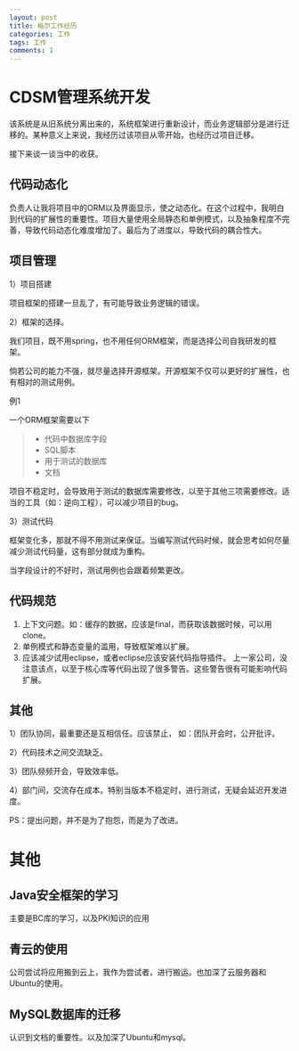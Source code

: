```yaml
---
layout: post
title: 格尔工作经历
categories: 工作 
tags: 工作
comments: 1
---
```






# CDSM管理系统开发

该系统是从旧系统分离出来的，系统框架进行重新设计，而业务逻辑部分是进行迁移的。某种意义上来说，我经历过该项目从零开始，也经历过项目迁移。

接下来谈一谈当中的收获。



## 代码动态化

负责人让我将项目中的ORM以及界面显示，使之动态化。在这个过程中，我明白到代码的扩展性的重要性。项目大量使用全局静态和单例模式，以及抽象程度不完善，导致代码动态化难度增加了。最后为了进度以，导致代码的耦合性大。



## 项目管理

1）项目搭建

项目框架的搭建一旦乱了，有可能导致业务逻辑的错误。

2）框架的选择。

我们项目，既不用spring，也不用任何ORM框架，而是选择公司自我研发的框架。

倘若公司的能力不强，就尽量选择开源框架。开源框架不仅可以更好的扩展性，也有相对的测试用例。

例1

一个ORM框架需要以下

> - 代码中数据库字段 
> - SQL脚本 
> - 用于测试的数据库 
> - 文档

项目不稳定时，会导致用于测试的数据库需要修改，以至于其他三项需要修改。适当的工具（如：逆向工程），可以减少项目的bug。



3）测试代码

框架变化多，那就不得不用测试来保证。当编写测试代码时候，就会思考如何尽量减少测试代码量，这有部分就成为重构。

当字段设计的不好时，测试用例也会跟着频繁更改。



## 代码规范

1. 上下文问题。如：缓存的数据，应该是final，而获取该数据时候，可以用clone。
2. 单例模式和静态变量的滥用，导致框架难以扩展。
3. 应该减少试用eclipse，或者eclipse应该安装代码指导插件。
   上一家公司，没注意该点，以至于核心库等代码出现了很多警告。这些警告很有可能影响代码扩展。



## 其他

1）团队协同，最重要还是互相信任。应该禁止， 如：团队开会时，公开批评。

2）代码技术之间交流缺乏。

3）团队频频开会，导致效率低。

4）部门间，交流存在成本。特别当版本不稳定时，进行测试，无疑会延迟开发进度。



PS：提出问题，并不是为了抱怨，而是为了改进。



# 其他



## Java安全框架的学习

主要是BC库的学习，以及PKI知识的应用



## 青云的使用

公司尝试将应用搬到云上，我作为尝试者，进行搬运。也加深了云服务器和Ubuntu的使用。



## MySQL数据库的迁移

认识到文档的重要性。以及加深了Ubuntu和mysql。